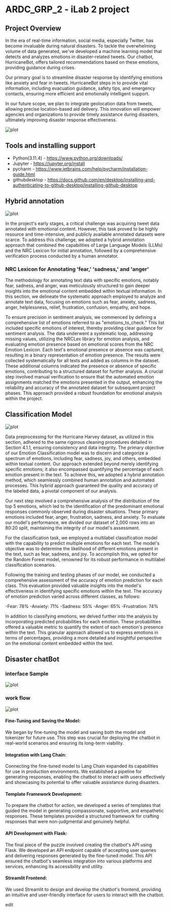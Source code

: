 # ARDC_GRP_2 - iLab 2 project 

## Project Overview
In the era of real-time information, social media, especially Twitter, has become invaluable during natural disasters. To tackle the overwhelming volume of data generated, we've developed a machine learning model that detects and analyzes emotions in disaster-related tweets. Our chatbot, HurricaneBot, offers tailored recommendations based on these emotions, providing guidance during crises.

Our primary goal is to streamline disaster response by identifying emotions like anxiety and fear in tweets. HurricaneBot steps in to provide vital information, including evacuation guidance, safety tips, and emergency contacts, ensuring more efficient and emotionally intelligent support.

In our future scope, we plan to integrate geolocation data from tweets, allowing precise location-based aid delivery. This innovation will empower agencies and organizations to provide timely assistance during disasters, ultimately improving disaster response effectiveness.

![plot](https://github.com/BharaniSurya/ARDC_GRP_2/blob/main/overall_flow.png)

## Tools and installing support 
- Python(3.11.4) - https://www.python.org/downloads/
- Jupyter - https://jupyter.org/install
- pycharm - https://www.jetbrains.com/help/pycharm/installation-guide.html
- githubdesktop - https://docs.github.com/en/desktop/installing-and-authenticating-to-github-desktop/installing-github-desktop
## Hybrid annotation 
![plot](https://github.com/BharaniSurya/ARDC_GRP_2/blob/main/hybrid_annotation.png)

In the project's early stages, a critical challenge was acquiring tweet data annotated with emotional content. However, this task proved to be highly resource and time-intensive, and publicly available annotated datasets were scarce. To address this challenge, we adopted a hybrid annotation approach that combined the capabilities of Large Language Models (LLMs) and the NRC Lexicon for initial annotation, followed by a comprehensive verification process conducted by a human annotator.

### NRC Lexicon for Annotating 'fear,' 'sadness,' and 'anger'

The methodology for annotating text data with specific emotions, notably fear, sadness, and anger, was meticulously structured to gain deeper insights into the emotional content embedded within textual information. In this section, we delineate the systematic approach employed to analyze and annotate text data, focusing on emotions such as fear, anxiety, sadness, anger, helplessness, relief, frustration, confusion, empathy, and hope.

To ensure precision in sentiment analysis, we commenced by defining a comprehensive list of emotions referred to as "emotions_to_check." This list included specific emotions of interest, thereby providing clear guidance for sentiment analysis. The data underwent a systematic loop, addressing missing values, utilizing the NRCLex library for emotion analysis, and evaluating emotion presence based on emotional scores from the NRC Emotion Lexicon. Each text's emotional presence or absence was captured, resulting in a binary representation of emotion presence. The results were collected systematically for all texts and added as columns in the dataset. These additional columns indicated the presence or absence of specific emotions, contributing to a structured dataset for further analysis. A crucial step involved manual verification to ensure that the automated emotion assignments matched the emotions presented in the output, enhancing the reliability and accuracy of the annotated dataset for subsequent project phases. This approach provided a robust foundation for emotional analysis within the project.


## Classification Model 
![plot](https://github.com/BharaniSurya/ARDC_GRP_2/blob/main/classification.png)

Data preprocessing for the Hurricane Harvey dataset, as utilized in this section, adhered to the same rigorous cleaning procedures detailed in Section 4.1.1, ensuring consistency and data integrity. The primary objective of our Emotion Classification model was to discern and categorize a spectrum of emotions, including fear, sadness, joy, and others, embedded within textual content. Our approach extended beyond merely identifying specific emotions; it also encompassed quantifying the percentage of each emotion present in the text. To achieve this, we adopted a hybrid annotation method, which seamlessly combined human annotation and automated processes. This hybrid approach guaranteed the quality and accuracy of the labeled data, a pivotal component of our analysis.

Our next step involved a comprehensive analysis of the distribution of the top 5 emotions, which led to the identification of the predominant emotional responses commonly observed during disaster situations. These primary emotions included fear, anger, frustration, sadness, and anxiety. To evaluate our model's performance, we divided our dataset of 2,000 rows into an 80:20 split, maintaining the integrity of our model's assessment.

For the classification task, we employed a multilabel classification model with the capability to predict multiple emotions for each text. The model's objective was to determine the likelihood of different emotions present in the text, such as fear, sadness, and joy. To accomplish this, we opted for the Random Forest model, renowned for its robust performance in multilabel classification scenarios.

Following the training and testing phases of our model, we conducted a comprehensive assessment of the accuracy of emotion prediction for each class. This evaluation provided valuable insights into the model's effectiveness in identifying specific emotions within the text. The accuracy of emotion prediction varied across different classes, as follows:

-Fear: 78%
-Anxiety: 71%
-Sadness: 55%
-Anger: 65%
-Frustration: 74%

In addition to classifying emotions, we delved further into the analysis by incorporating predicted probabilities for each emotion. These probabilities offered a valuable metric to quantify the extent of each emotion's presence within the text. This granular approach allowed us to express emotions in terms of percentages, providing a more detailed and insightful perspective on the emotional content embedded within the text.

## Disaster chatBot
### interface Sample

![plot](https://github.com/BharaniSurya/ARDC_GRP_2/blob/main/MicrosoftTeams-image%20(3).png)

### work flow
![plot](https://github.com/BharaniSurya/ARDC_GRP_2/blob/main/MicrosoftTeams-image%20(4).png)
#### Fine-Tuning and Saving the Model: 
We began by fine-tuning the model and saving both the model and tokenizer for future use. This step was crucial for deploying the chatbot in real-world scenarios and ensuring its long-term viability.

#### Integration with Lang Chain:
Connecting the fine-tuned model to Lang Chain expanded its capabilities for use in production environments. We established a pipeline for generating responses, enabling the chatbot to interact with users effectively and showcasing its potential to offer valuable assistance during disasters.

#### Template Framework Development: 
To prepare the chatbot for action, we developed a series of templates that guided the model in generating compassionate, supportive, and empathetic responses. These templates provided a structured framework for crafting responses that were non-judgmental and genuinely helpful.

#### API Development with Flask: 
The final piece of the puzzle involved creating the chatbot's API using Flask. We developed an API endpoint capable of accepting user queries and delivering responses generated by the fine-tuned model. This API ensured the chatbot's seamless integration into various platforms and services, enhancing its accessibility and utility.

#### Streamlit Frontend: 
We used Streamlit to design and develop the chatbot's frontend, providing an intuitive and user-friendly interface for users to interact with the chatbot.

edit
